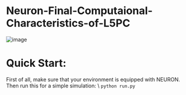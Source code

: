 # Neuron-Final-Computaional-Characteristics-of-L5PC

![image](https://github.com/spidermonk7/Neuron-Final-Computaional-Characteristics-of-L5PC/assets/98212025/6afd1819-50e8-407b-84ee-34b697b5e9db)



# Quick Start:
First of all, make sure that your environment is equipped with NEURON.
Then run this for a simple simulation:
\\
```python run.py```
